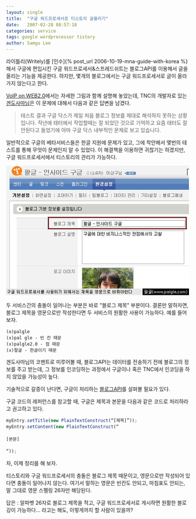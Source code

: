 ```yaml
---
layout: single
title:  "구글 워드프로세서로 티스토리 글올리기"
date:   2007-02-28 08:57:18
categories: service
tags: google wordprocessor tistory
author: Samgu Lee
---
```

라이틀리(Writely)를 [인수]{% post_url 2006-10-19-mna-guide-with-korea %}해서 구글에 편입시킨 구글 워드프로세서&스프레드쉬트는 블로그API를 이용해서 글을 올리는 기능을 제공한다. 하지만, 몇개의 블로그에서는 구글 워드프로세서로 글이 올라가지 않는다고 한다.

[VoIP on WEB2.0](http://mushman.tistory.com/entry/BlogAPI%EA%B0%80-%EA%B5%AC%EA%B8%80-%EB%8B%A5%EC%8A%A4%EC%97%90%EC%84%9C-%EC%A0%9C%EB%8C%80%EB%A1%9C-%EC%95%88%EB%90%98%EB%8A%94%EA%B5%B0%EC%9A%94)에서는 자세한 그림과 함께 설명해 놓았는데, TNC의 개발자로 있는 [겐도사마님](http://gendoh.tistory.com/2510869)은 이 문제에 대해서 다음과 같은 답변을 남겼다.

> 테스트 결과 구글 닥스가 제일 처음 블로그 정보를 제대로 해석하지 못하는 상황입니다. 작년에 태터에서 작업할때는 잘 되었던 것으로 기억하고 요즘 태터도 잘 안된다고 들었기에 아마 구글 닥스 내부적인 문제로 보고 있습니다.

일반적으로 구글의 베타서비스들은 한글 지원에 문제가 있고, 그에 착안해서 몇번의 테스트를 통해 무엇이 문제인지 알 수 있었다. 이 해결책을 이용하면 귀찮기는 하겠지만, 구글 워드프로세서에서 티스토리의 관리가 가능하다.

![구글로 티스토리에 글 올리기](/assets/tistory-must-set-because-of-space.jpg)

두 서비스간의 충돌이 일어나는 부분은 바로 "블로그 제목" 부분이다. 결론만 말하자면, 블로그 제목을 영문으로만 작성한다면 두 서비스의 원활한 사용이 가능하다. 예를 들어보자.

    (o)palgle
    (x)pal gle - 빈 칸 때문
    (x)palgle2.0 - 점 때문
    (x)팔글 - 한글이기 때문

겐도사마님의 코멘트로 미루어볼 때, 블로그API는 데이터를 전송하기 전에 블로그의 정보를 주고 받는데, 그 정보를 인코딩하는 과정에서 구글이나 혹은 TNC에서 인코딩을 하지 않았을 가능성이 높다.

기술적으로 갈증이 난다면, 구글이 처리하는 [블로그API](http://code.google.com/apis/blogger/gdata.html)를 살펴볼 필요가 있다.

구글 코드의 레퍼런스를 참고할 때, 구글은 제목과 본문을 다음과 같은 코드로 처리하라고 권고하고 있다.

```javascript
myEntry.setTitle(new PlainTextConstruct(“[제목]”));
myEntry.setContent(new PlainTextConstruct(“

[본문]

“));
```

자, 이제 정리를 해 보자.

티스토리와 구글 워드프로세서의 충돌은 블로그 제목 때문이고, 영문으로만 작성되어 있다면 충돌이 일어나지 않는다. 여기서 말하는 영문은 빈칸도 안되고, 마침표도 안되는, 말 그대로 영문 스펠링 26자만 해당된다.

답은 : 알파벳 26자로 블로그 제목을 적고, 구글 워드프로세서로 게시하면 원활한 블로깅이 가능하다... 라고는 해도, 이렇게까지 할 사람이 있을까?
